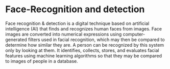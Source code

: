 # Face-Recognition and detection
Face recognition & detection is a digital technique based on artificial intelligence (AI) that finds and recognizes human faces from images. Face images are converted into numerical expressions using computer-generated filters used in facial recognition, which may then be compared to determine how similar they are. A person can be recognized by this system only by looking at them. It identifies, collects, stores, and evaluates facial features using machine learning algorithms so that they may be compared to images of people in a database.
